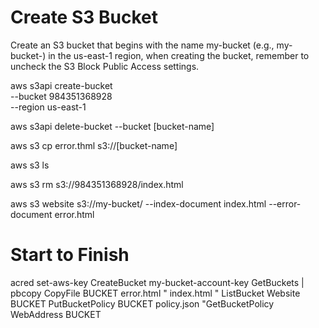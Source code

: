 # Create S3 Bucket
Create an S3 bucket that begins with the name my-bucket
(e.g., my-bucket-<ACCOUNT ID>) in the us-east-1 region,
when creating the bucket,
remember to uncheck the S3 Block Public Access settings.

aws s3api create-bucket \
    --bucket 984351368928 \
    --region us-east-1


aws s3api delete-bucket --bucket [bucket-name]

aws s3 cp error.thml s3://[bucket-name]

aws s3 ls

aws s3 rm s3://984351368928/index.html

aws s3 website s3://my-bucket/ --index-document index.html --error-document error.html


# Start to Finish
acred
set-aws-key
CreateBucket my-bucket-account-key
GetBuckets | pbcopy
CopyFile BUCKET error.html
" index.html
" ListBucket
Website BUCKET
PutBucketPolicy BUCKET policy.json
"GetBucketPolicy
WebAddress BUCKET